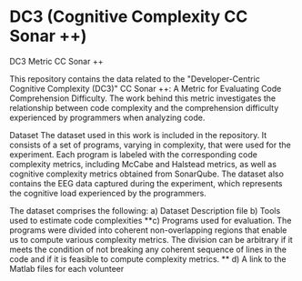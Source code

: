# DC3 (Cognitive Complexity CC Sonar ++)
DC3 Metric CC Sonar ++

This repository contains the data related to the "Developer-Centric Cognitive Complexity (DC3)" CC Sonar ++: A Metric for Evaluating Code Comprehension Difficulty. The work behind this metric investigates the relationship between code complexity and the comprehension difficulty experienced by programmers when analyzing code.

Dataset
The dataset used in this work is included in the repository. It consists of a set of programs, varying in complexity, that were used for the experiment. Each program is labeled with the corresponding code complexity metrics, including McCabe and Halstead metrics, as well as cognitive complexity metrics obtained from SonarQube. The dataset also contains the EEG data captured during the experiment, which represents the cognitive load experienced by the programmers.

The dataset comprises the following:
a) Dataset Description file
b) Tools used to estimate code complexities
**c) Programs used for evaluation. The programs were divided into coherent non-overlapping regions that enable us to compute various complexity metrics. The division can be arbitrary if it meets the condition of not breaking any coherent sequence of lines in the code and if it is feasible to compute complexity metrics. 
**
d) A link to the Matlab files for each volunteer
